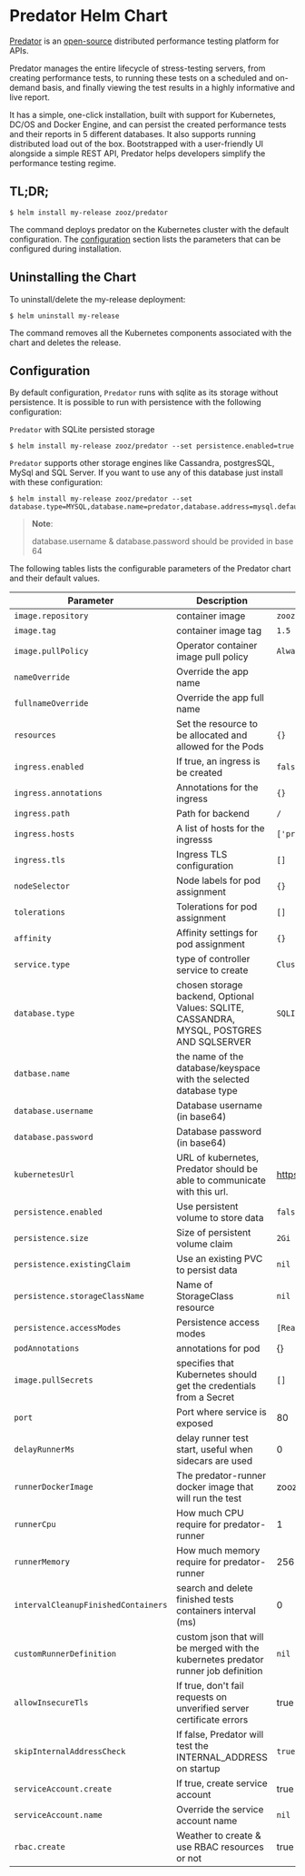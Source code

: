# Predator Helm Chart

         
[Predator](https://predator.dev) is an [open-source](https://github.com/Zooz/predator) distributed performance testing platform for APIs.
                                    
Predator manages the entire lifecycle of stress-testing servers, from creating performance tests, to running these tests on a scheduled and on-demand basis, and finally viewing the test results in a highly informative and live report.

It has a simple, one-click installation, built with support for Kubernetes, DC/OS and Docker Engine, and can persist the created performance tests and their reports in 5 different databases. It also supports running distributed load out of the box. Bootstrapped with a user-friendly UI alongside a simple REST API, Predator helps developers simplify the performance testing regime.

## TL;DR;

```console
$ helm install my-release zooz/predator
```

The command deploys predator on the Kubernetes cluster with the default configuration. The [configuration](#configuration) section lists the parameters that can be configured during installation.

## Uninstalling the Chart

To uninstall/delete the my-release deployment:

```console
$ helm uninstall my-release
```

The command removes all the Kubernetes components associated with the chart and deletes the release.

## Configuration

By default configuration, `Predator` runs with sqlite as its storage without persistence.
It is possible to run with persistence with the following configuration:

`Predator` with SQLite persisted storage 
```console
$ helm install my-release zooz/predator --set persistence.enabled=true
```

`Predator` supports other storage engines like Cassandra, postgresSQL, MySql and SQL Server.
If you want to use any of this database just install with these configuration:

```console
$ helm install my-release zooz/predator --set database.type=MYSQL,database.name=predator,database.address=mysql.default,database.password=cHJlZGF0b3I=,database.password=cHJlZGF0b3I=
```
> **Note**:
>
> database.username & database.password should be provided in base 64
>

The following tables lists the configurable parameters of the Predator chart and their default values.


| Parameter                           | Description                                                      | Default                                      |
| ------------------------------------| ---------------------------------------------------------------- | -------------------------------------------- |
| `image.repository`                  | container image                                                  | `zooz/predator`                              |
| `image.tag`                         | container image tag                                              | `1.5`                                        |
| `image.pullPolicy`                  | Operator container image pull policy                             | `Always`                                     |
| `nameOverride`                      | Override the app name                                            |                                              |
| `fullnameOverride`                  | Override the app full name                                       |                                              |
| `resources`                         | Set the resource to be allocated and allowed for the Pods        | `{}`                                         |
| `ingress.enabled`                   | If true, an ingress is be created                                | `false`
| `ingress.annotations`               | Annotations for the ingress                                      | `{}`
| `ingress.path`                      | Path for backend                                                 | `/`
| `ingress.hosts`                     | A list of hosts for the ingresss                                 | `['predator.local']`
| `ingress.tls`                       | Ingress TLS configuration                                        | `[]`
| `nodeSelector`                      | Node labels for pod assignment                                   | `{}`                                         |
| `tolerations`                       | Tolerations for pod assignment                                   | `[]`                                         |
| `affinity`                          | Affinity settings for pod assignment                             | `{}`                                         |
| `service.type`                      | type of controller service to create                             | `ClusterIP`
| `database.type`                     | chosen storage backend, Optional Values: SQLITE, CASSANDRA, MYSQL, POSTGRES AND SQLSERVER | `SQLITE`
| `datbase.name`                      | the name of the database/keyspace with the selected database type|
| `database.username`                 | Database username (in base64)                                    |                                              |
| `database.password`                 | Database password (in base64)                                    |                                              |
| `kubernetesUrl    `                 | URL of kubernetes, Predator should be able to communicate with this url. | https://kubernetes.default.svc       |
| `persistence.enabled`               | Use persistent volume to store data                               | `false`                                     |
| `persistence.size`                  | Size of persistent volume claim                                     | `2Gi`                                      |
| `persistence.existingClaim`         | Use an existing PVC to persist data                                 | `nil`                                       |
| `persistence.storageClassName`      | Name of StorageClass resource                                     | `nil`                                       |
| `persistence.accessModes`           | Persistence access modes                                            | `[ReadWriteOnce]`                           |
| `podAnnotations`                    | annotations for pod                                                           | {}                                   |
| `image.pullSecrets`                 | specifies that Kubernetes should get the credentials from a Secret  | `[]`                     |
| `port`                              | Port where service is exposed   | 80                                      |
| `delayRunnerMs`                     | delay runner test start, useful when sidecars are used   | 0                                      |
| `runnerDockerImage`                 | The predator-runner docker image that will run the test   | zooz/predator-runner:1.5                                      |
| `runnerCpu`                         | How much CPU require for predator-runner   | 1                                      |
| `runnerMemory`                      | How much memory require for predator-runner  | 256                                      |
| `intervalCleanupFinishedContainers` | search and delete finished tests containers interval (ms)   | 0                                      |
| `customRunnerDefinition`            | custom json that will be merged with the kubernetes predator runner job definition   | `nil`              |
| `allowInsecureTls`                  | If true, don't fail requests on unverified server certificate errors   | true                                      |
| `skipInternalAddressCheck`          | If false, Predator will test the INTERNAL_ADDRESS  on startup                | `true`                           |
| `serviceAccount.create`             | If true, create service account  | true                                      |
| `serviceAccount.name`               | Override the service account name  | `nil`                                   |
| `rbac.create`                       | Weather to create & use RBAC resources or not | true                         |
